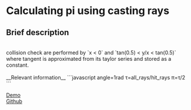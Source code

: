 <h1>Calculating pi using casting rays</h1>
<h2>Brief description</h2>
<br>
collision check are performed by `x < 0` and `tan(0.5) < y/x < tan(0.5)`<br>
where tangent is approximated from its taylor series and stored as a constant.<br>
<br>
__Relevant information__
```javascript
angle=1rad
τ=all_rays/hit_rays
π=τ/2
```

<a target="_blank" href="https://codepen.io/MartianLord/full/NWdajob">Demo</a><br>
<a target="_blank" href="https://github.com/martian17/raycast-pi">Github</a><br>